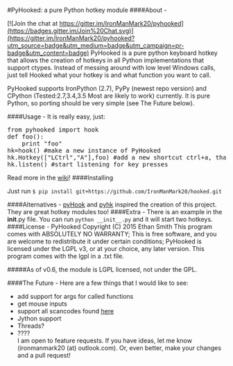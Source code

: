 #PyHooked: a pure Python hotkey module
####About - 

[![Join the chat at https://gitter.im/IronManMark20/pyhooked](https://badges.gitter.im/Join%20Chat.svg)](https://gitter.im/IronManMark20/pyhooked?utm_source=badge&utm_medium=badge&utm_campaign=pr-badge&utm_content=badge)
PyHooked is a pure python keyboard hotkey that allows the creation of hotkeys in all Python implementations that support ctypes. Instead of messing around with low level Windows calls, just tell Hooked what your hotkey is and what function you want to call.

PyHooked supports IronPython (2.7), PyPy (newest repo version) and CPython (Tested:2.7,3.4,3.5 Most are likely to work) currently. It is pure Python, so porting should be very simple (see The Future below).

####Usage - 
It is really easy, just:
<pre>
from pyhooked import hook
def foo():
    print "foo"
hk=hook() #make a new instance of PyHooked
hk.Hotkey(["LCtrl","A"],foo) #add a new shortcut ctrl+a, that calls foo() when pressed
hk.listen() #start listening for key presses
</pre>
Read more in the [wiki](https://github.com/IronManMark20/PyHooked/wiki)!
####Installing

Just run `$ pip install git+https://github.com/IronManMark20/hooked.git`


####Alternatives -
[pyHook](http://sourceforge.net/projects/pyhook/) and [pyhk](https://github.com/schurpf/pyhk) inspired the creation of this project. They are great hotkey modules too!
####Extra - 
There is an example in the __init__.py file. You can run `python __init__.py` and it will start two hotkeys.
####License - 
PyHooked  Copyright (C) 2015  Ethan Smith
This program comes with ABSOLUTELY NO WARRANTY;
This is free software, and you are welcome to redistribute it
under certain conditions;
PyHooked is licensed under the LGPL v3, or at your choice, any later version. This program comes with the lgpl in a .txt file.

#####As of v0.6, the module is LGPL licensed, not under the GPL.

####The Future - 
Here are a few things that I would like to see:
* add support for args for called functions
* get mouse inputs
* support all scancodes found [here](https://msdn.microsoft.com/en-us/library/aa299374%28v=vs.60%29.aspx)
* Jython support
* Threads?
* ????<br>
I am open to feature requests. If you have ideas, let me know (ironmanmark20 (at) outlook.com). Or, even better, make your changes and a pull request!
